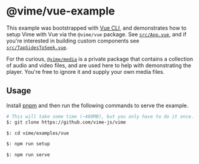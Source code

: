 # @vime/vue-example

This example was bootstrapped with [Vue CLI](https://cli.vuejs.org/), and demonstrates how to setup
Vime with Vue via the `@vime/vue` package. See [`src/App.vue`](./src/App.vue), and if you're
interested in building custom components see [`src/TapSidesToSeek.vue`](./src/TapSidesToSeek.vue).

For the curious, [`@vime/media`](../../packages/media) is a private package that contains a collection
of audio and video files, and are used here to help with demonstrating the player. You're free to
ignore it and supply your own media files.

## Usage

Install [pnpm](https://pnpm.js.org/en/installation) and then run the following commands to serve
the example.

```bash
# This will take some time (~480MB), but you only have to do it once.
$: git clone https://github.com/vime-js/vime

$: cd vime/examples/vue

$: npm run setup

$: npm run serve
```
